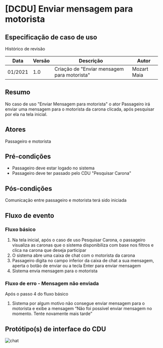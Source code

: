 # [DCDU] Enviar mensagem para motorista
## Especificação de caso de uso

Histórico de revisão

| Data | Versão | Descrição | Autor |
|--|--|--|--|
| 01/2021 | 1.0 | Criação de "Enviar mensagem para motorista" | Mozart Maia |


## Resumo
No caso de uso "Enviar Mensagem para motorista" o ator Passageiro irá enviar uma mensagem para o motorista da carona clicada, após pesquisar por ela na tela inicial.

## Atores
Passageiro e motorista

## Pré-condições

 - Passageiro deve estar logado no sistema
 - Passageiro deve ter passado pelo CDU "Pesquisar Carona"

## Pós-condições
Comunicação entre passageiro e motorista terá sido iniciada

## Fluxo de evento
### Fluxo básico

 1. Na tela inicial, após o caso de uso Pesquisar Carona, o passageiro visualiza as caronas que o sistema disponibiliza com base nos filtros e clica na carona que deseja participar
 2. O sistema abre uma caixa de chat com o motorista da carona
 3. Passageiro digita no campo inferior da caixa de chat a sua mensagem, aperta o botão de enviar ou a tecla Enter para enviar mensagem
 4. Sistema envia mensagem para o motorista

### Fluxo de erro - Mensagem não enviada 
Após o passo 4 do fluxo básico

 1. Sistema por algum motivo não consegue enviar mensagem para o motorista e exibe a mensagem “Não foi possível enviar mensagem no momento. Tente novamente mais tarde”

## Protótipo(s) de interface do CDU

![chat](https://user-images.githubusercontent.com/37476677/148706008-5083bad0-d3c0-4780-8663-2f3c25f47108.png)
